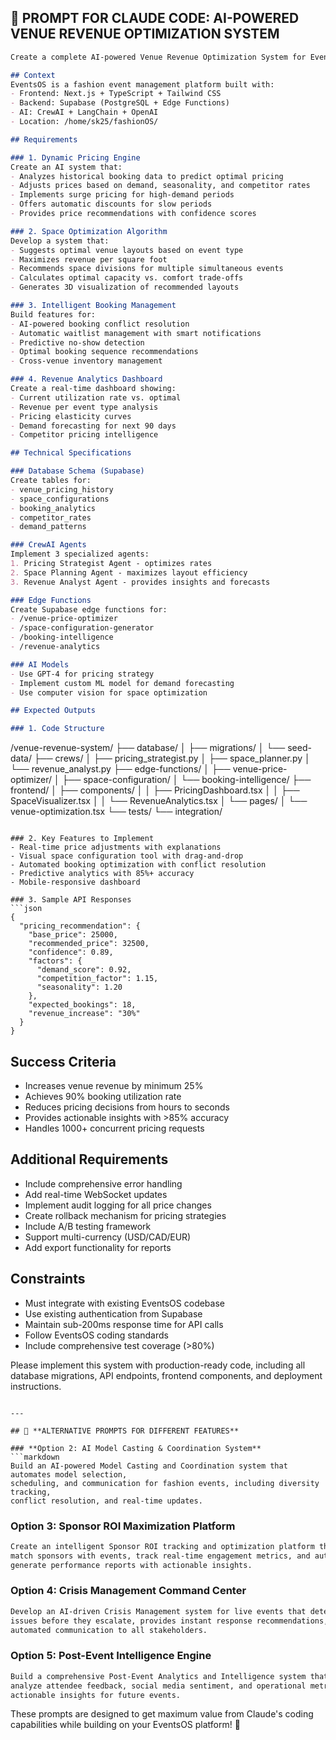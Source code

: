 
## 🎯 **PROMPT FOR CLAUDE CODE: AI-POWERED VENUE REVENUE OPTIMIZATION SYSTEM**

```markdown
Create a complete AI-powered Venue Revenue Optimization System for EventsOS that maximizes venue profitability through dynamic pricing, space optimization, and intelligent booking management.

## Context
EventsOS is a fashion event management platform built with:
- Frontend: Next.js + TypeScript + Tailwind CSS
- Backend: Supabase (PostgreSQL + Edge Functions)
- AI: CrewAI + LangChain + OpenAI
- Location: /home/sk25/fashionOS/

## Requirements

### 1. Dynamic Pricing Engine
Create an AI system that:
- Analyzes historical booking data to predict optimal pricing
- Adjusts prices based on demand, seasonality, and competitor rates
- Implements surge pricing for high-demand periods
- Offers automatic discounts for slow periods
- Provides price recommendations with confidence scores

### 2. Space Optimization Algorithm
Develop a system that:
- Suggests optimal venue layouts based on event type
- Maximizes revenue per square foot
- Recommends space divisions for multiple simultaneous events
- Calculates optimal capacity vs. comfort trade-offs
- Generates 3D visualization of recommended layouts

### 3. Intelligent Booking Management
Build features for:
- AI-powered booking conflict resolution
- Automatic waitlist management with smart notifications
- Predictive no-show detection
- Optimal booking sequence recommendations
- Cross-venue inventory management

### 4. Revenue Analytics Dashboard
Create a real-time dashboard showing:
- Current utilization rate vs. optimal
- Revenue per event type analysis
- Pricing elasticity curves
- Demand forecasting for next 90 days
- Competitor pricing intelligence

## Technical Specifications

### Database Schema (Supabase)
Create tables for:
- venue_pricing_history
- space_configurations
- booking_analytics
- competitor_rates
- demand_patterns

### CrewAI Agents
Implement 3 specialized agents:
1. Pricing Strategist Agent - optimizes rates
2. Space Planning Agent - maximizes layout efficiency  
3. Revenue Analyst Agent - provides insights and forecasts

### Edge Functions
Create Supabase edge functions for:
- /venue-price-optimizer
- /space-configuration-generator
- /booking-intelligence
- /revenue-analytics

### AI Models
- Use GPT-4 for pricing strategy
- Implement custom ML model for demand forecasting
- Use computer vision for space optimization

## Expected Outputs

### 1. Code Structure
```
/venue-revenue-system/
├── database/
│   ├── migrations/
│   └── seed-data/
├── crews/
│   ├── pricing_strategist.py
│   ├── space_planner.py
│   └── revenue_analyst.py
├── edge-functions/
│   ├── venue-price-optimizer/
│   ├── space-configuration/
│   └── booking-intelligence/
├── frontend/
│   ├── components/
│   │   ├── PricingDashboard.tsx
│   │   ├── SpaceVisualizer.tsx
│   │   └── RevenueAnalytics.tsx
│   └── pages/
│       └── venue-optimization.tsx
└── tests/
    └── integration/
```

### 2. Key Features to Implement
- Real-time price adjustments with explanations
- Visual space configuration tool with drag-and-drop
- Automated booking optimization with conflict resolution
- Predictive analytics with 85%+ accuracy
- Mobile-responsive dashboard

### 3. Sample API Responses
```json
{
  "pricing_recommendation": {
    "base_price": 25000,
    "recommended_price": 32500,
    "confidence": 0.89,
    "factors": {
      "demand_score": 0.92,
      "competition_factor": 1.15,
      "seasonality": 1.20
    },
    "expected_bookings": 18,
    "revenue_increase": "30%"
  }
}
```

## Success Criteria
- Increases venue revenue by minimum 25%
- Achieves 90% booking utilization rate
- Reduces pricing decisions from hours to seconds
- Provides actionable insights with >85% accuracy
- Handles 1000+ concurrent pricing requests

## Additional Requirements
- Include comprehensive error handling
- Add real-time WebSocket updates
- Implement audit logging for all price changes
- Create rollback mechanism for pricing strategies
- Include A/B testing framework
- Support multi-currency (USD/CAD/EUR)
- Add export functionality for reports

## Constraints
- Must integrate with existing EventsOS codebase
- Use existing authentication from Supabase
- Maintain sub-200ms response time for API calls
- Follow EventsOS coding standards
- Include comprehensive test coverage (>80%)

Please implement this system with production-ready code, including all database migrations, API endpoints, frontend components, and deployment instructions.
```

---

## 🎯 **ALTERNATIVE PROMPTS FOR DIFFERENT FEATURES**

### **Option 2: AI Model Casting & Coordination System**
```markdown
Build an AI-powered Model Casting and Coordination system that automates model selection, 
scheduling, and communication for fashion events, including diversity tracking, 
conflict resolution, and real-time updates.
```

### **Option 3: Sponsor ROI Maximization Platform**
```markdown
Create an intelligent Sponsor ROI tracking and optimization platform that uses AI to 
match sponsors with events, track real-time engagement metrics, and automatically 
generate performance reports with actionable insights.
```

### **Option 4: Crisis Management Command Center**
```markdown
Develop an AI-driven Crisis Management system for live events that detects potential 
issues before they escalate, provides instant response recommendations, and coordinates 
automated communication to all stakeholders.
```

### **Option 5: Post-Event Intelligence Engine**
```markdown
Build a comprehensive Post-Event Analytics and Intelligence system that uses AI to 
analyze attendee feedback, social media sentiment, and operational metrics to generate 
actionable insights for future events.
```

These prompts are designed to get maximum value from Claude's coding capabilities while building on your EventsOS platform! 🚀